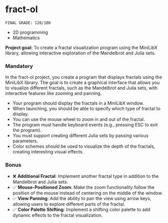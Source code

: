 # fract-ol
```
FINAL GRADE: 120/100
```
- 2D programming
- Mathematics

**Project goal:** To create a fractal visualization program using the MiniLibX library, allowing interactive exploration of the Mandelbrot and Julia sets.

### Mandatory
In the fract-ol project, you create a program that displays fractals using the MiniLibX library. The goal is to create a graphical interface that allows you to visualize different fractals, such as the Mandelbrot and Julia sets, with interactive features like zooming and panning.

- Your program should display the fractals in a MiniLibX window.
- When launching, you should be able to specify which type of fractal to display.
- You can use the mouse wheel to zoom in and out of the fractal.
- The program must handle keyboard events (e.g., pressing ESC to exit the program).
- You must support creating different Julia sets by passing various parameters.
- Color schemes should be used to visualize the depth of the fractals, creating interesting visual effects.

### Bonus
- ❌ **Additional Fractal**: Implement another fractal type in addition to the Mandelbrot and Julia sets.
- ✅ **Mouse-Positioned Zoom**: Make the zoom functionality follow the position of the mouse instead of centering on the middle of the window.
- ✅ **View Panning**: Add the ability to pan the view using arrow keys, allowing users to explore different parts of the fractal.
- ✅ **Color Palette Shifting**: Implement a shifting color palette to add dynamic effects to the fractal visualization.
